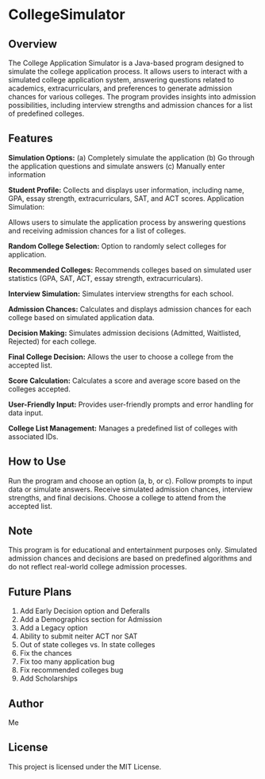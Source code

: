 # CollegeSimulator

## Overview
The College Application Simulator is a Java-based program designed to simulate the college application process. It allows users to interact with a simulated college application system, answering questions related to academics, extracurriculars, and preferences to generate admission chances for various colleges. The program provides insights into admission possibilities, including interview strengths and admission chances for a list of predefined colleges.

## Features
**Simulation Options:**
(a) Completely simulate the application
(b) Go through the application questions and simulate answers
(c) Manually enter information

**Student Profile:**
Collects and displays user information, including name, GPA, essay strength, extracurriculars, SAT, and ACT scores.
Application Simulation:

Allows users to simulate the application process by answering questions and receiving admission chances for a list of colleges.

**Random College Selection:**
Option to randomly select colleges for application.

**Recommended Colleges:**
Recommends colleges based on simulated user statistics (GPA, SAT, ACT, essay strength, extracurriculars).

**Interview Simulation:**
Simulates interview strengths for each school.

**Admission Chances:**
Calculates and displays admission chances for each college based on simulated application data.

**Decision Making:**
Simulates admission decisions (Admitted, Waitlisted, Rejected) for each college.

**Final College Decision:**
Allows the user to choose a college from the accepted list.

**Score Calculation:**
Calculates a score and average score based on the colleges accepted.

**User-Friendly Input:**
Provides user-friendly prompts and error handling for data input.

**College List Management:**
Manages a predefined list of colleges with associated IDs.

## How to Use
Run the program and choose an option (a, b, or c).
Follow prompts to input data or simulate answers.
Receive simulated admission chances, interview strengths, and final decisions.
Choose a college to attend from the accepted list.

## Note
This program is for educational and entertainment purposes only. Simulated admission chances and decisions are based on predefined algorithms and do not reflect real-world college admission processes.

## Future Plans
1. Add Early Decision option and Deferalls
2. Add a Demographics section for Admission
3. Add a Legacy option
4. Ability to submit neiter ACT nor SAT
5. Out of state colleges vs. In state colleges
6. Fix the chances
7. Fix too many application bug
8. Fix recommended colleges bug
9. Add Scholarships

## Author
Me

## License
This project is licensed under the MIT License.
